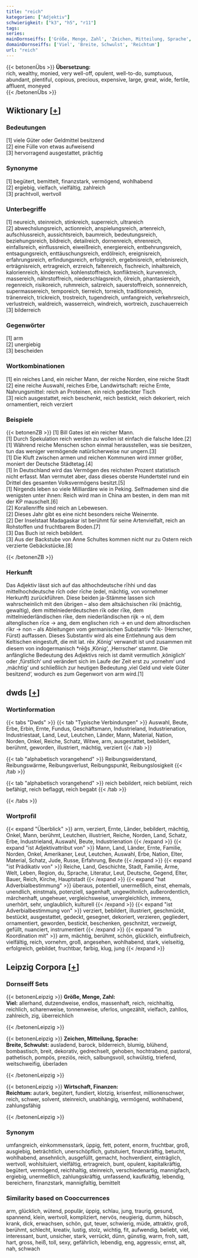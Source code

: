 ```yaml
---
title: "reich"
kategorien: ["Adjektiv"]
schwierigkeit: ["k3", "h5", "r11"]
tags:
series:
mainDornseiffs: ['Größe, Menge, Zahl', 'Zeichen, Mitteilung, Sprache', 'Wirtschaft, Finanzen']
domainDornseiffs: ['Viel', 'Breite, Schwulst', 'Reichtum']
url: "reich"
---
```


{{< betonenÜbs >}}
**Übersetzung:**  
rich, wealthy, monied, very well-off, opulent, well-to-do, sumptuous, abundant, plentiful, copious, precious, expensive, large, great, wide, fertile, affluent, moneyed  
{{< /betonenÜbs >}}

## Wiktionary [[+](https://de.wiktionary.org/wiki/reich)]

### Bedeutungen
[1] viele Güter oder Geldmittel besitzend  
[2] eine Fülle von etwas aufweisend  
[3] hervorragend ausgestattet, prächtig  

### Synonyme
[1] begütert, bemittelt, finanzstark, vermögend, wohlhabend  
[2] ergiebig, vielfach, vielfältig, zahlreich  
[3] prachtvoll, wertvoll  

### Unterbegriffe
[1] neureich, steinreich, stinkreich, superreich, ultrareich  
[2] abwechslungsreich, actionreich, anspielungsreich, artenreich, aufschlussreich, aussichtsreich, baumreich, bedeutungsreich, beziehungsreich, bildreich, detailreich, dornenreich, ehrenreich, einfallsreich, einflussreich, eiweißreich, energiereich, entbehrungsreich, entsagungsreich, enttäuschungsreich, erdölreich, ereignisreich, erfahrungsreich, erfindungsreich, erfolgreich, ergebnisreich, erlebnisreich, erträgnisreich, ertragreich, erzreich, faltenreich, fischreich, inhaltsreich, kalorienreich, kinderreich, kohlenstoffreich, konfliktreich, kurvenreich, massereich, nährstoffreich, niederschlagsreich, ölreich, phantasiereich, regenreich, risikoreich, ruhmreich, salzreich, sauerstoffreich, sonnenreich, supermassereich, temporeich, tierreich, torreich, traditionsreich, tränenreich, trickreich, trostreich, tugendreich, umfangreich, verkehrsreich, verlustreich, waldreich, wasserreich, windreich, wortreich, zuschauerreich  
[3] bilderreich  

### Gegenwörter
[1] arm  
[2] unergiebig  
[3] bescheiden  

### Wortkombinationen
[1] ein reiches Land, ein reicher Mann, der reiche Norden, eine reiche Stadt  
[2] eine reiche Auswahl, reiches Erbe, Landwirtschaft: reiche Ernte, Nahrungsmittel: reich an Proteinen, ein reich gedeckter Tisch  
[3] reich ausgestattet, reich beschenkt, reich bestickt, reich dekoriert, reich ornamentiert, reich verziert  

### Beispiele
{{< betonenZB >}}
[1] Bill Gates ist ein reicher Mann.  
[1] Durch Spekulation reich werden zu wollen ist einfach die falsche Idee.[2]  
[1] Während reiche Menschen schon einmal herausstellen, was sie besitzen, tun das weniger vermögende natürlicherweise nur ungern.[3]  
[1] Die Kluft zwischen armen und reichen Kommunen wird immer größer, moniert der Deutsche Städtetag.[4]  
[1] In Deutschland wird das Vermögen des reichsten Prozent statistisch nicht erfasst. Man vermutet aber, dass dieses oberste Hundertstel rund ein Drittel des gesamten Volksvermögens besitzt.[5]  
[1] Nirgends leben so viele Milliardäre wie in Peking. Selfmademen sind die wenigsten unter ihnen: Reich wird man in China am besten, in dem man mit der KP mauschelt.[6]  
[2] Korallenriffe sind reich an Lebewesen.  
[2] Dieses Jahr gibt es eine nicht besonders reiche Weinernte.  
[2] Der Inselstaat Madagaskar ist berühmt für seine Artenvielfalt, reich an Rohstoffen und fruchtbarem Boden.[7]  
[3] Das Buch ist reich bebildert.  
[3] Aus der Backstube von Anne Schultes kommen nicht nur zu Ostern reich verzierte Gebäckstücke.[8]  

{{< /betonenZB >}}
### Herkunft
Das Adjektiv lässt sich auf das althochdeutsche rīhhi und das mittelhochdeutsche rīch oder rīche (edel, mächtig, von vornehmer Herkunft) zurückführen. Diese beiden ja-Stämme lassen sich wahrscheinlich mit den übrigen – also dem altsächsischen rīki (mächtig, gewaltig), dem mittelniederdeutschen rīk oder rīke, dem mittelniederländischen rīke, dem niederländischen rijk → nl, dem altenglischen rīce → ang, dem englischen rich → en und dem altnordischen rīkr → non – als Ableitungen vom germanischen Substantiv *rīk- (Herrscher, Fürst) auffassen. Dieses Substantiv wird als eine Entlehnung aus dem Keltischen eingestuft, die mit lat. rēx ‚König‘ verwandt ist und zusammen mit diesem von indogermanisch *rēg̑s ‚König‘, ‚Herrscher‘ stammt.  Die anfängliche Bedeutung des Adjektivs reich ist damit vermutlich ‚königlich‘ oder ‚fürstlich‘ und verändert sich im Laufe der Zeit erst zu ‚vornehm‘ und ‚mächtig‘ und schließlich zur heutigen Bedeutung ‚viel Geld und viele Güter besitzend‘, wodurch es zum Gegenwort von arm wird.[1]  



## dwds [[+](https://www.dwds.de/wb/reich)]

### Wortinformation
{{< tabs "Dwds" >}}
{{< tab "Typische Verbindungen" >}}
Auswahl, Beute, Erbe, Erbin, Ernte, Fundus, Geschäftsmann, Industrieland, Industrienation, Industriestaat, Land, Leut, Leutchen, Länder, Mann, Material, Nation, Norden, Onkel, Reiche, Schatz, Witwe, arm, ausgestattet, bebildert, berühmt, geworden, illustriert, mächtig, verziert
{{< /tab >}}

{{< tab "alphabetisch vorangehend" >}}
Reibungswiderstand, Reibungswärme, Reibungsverlust, Reibungspunkt, Reibungslosigkeit
{{< /tab >}}

{{< tab "alphabetisch vorangehend" >}}
reich bebildert, reich beblümt, reich befähigt, reich beflaggt, reich begabt
{{< /tab >}}

{{< /tabs >}}

### Wortprofil
{{< expand "Überblick" >}} arm, verziert, Ernte, Länder, bebildert, mächtig, Onkel, Mann, berühmt, Leutchen, illustriert, Reiche, Norden, Land, Schatz, Erbe, Industrieland, Auswahl, Beute, Industrienation {{< /expand >}}
{{< expand "ist Adjektivattribut von" >}} Mann, Land, Länder, Ernte, Familie, Norden, Onkel, Amerikaner, Leut, Leutchen, Auswahl, Erbe, Nation, Elter, Material, Schatz, Jude, Russe, Erfahrung, Beute {{< /expand >}}
{{< expand "ist Prädikativ von" >}} Reiche, Land, Geschichte, Stadt, Familie, Arme, Welt, Leben, Region, du, Sprache, Literatur, Leut, Deutsche, Gegend, Elter, Bauer, Reich, Kirche, Hauptstadt {{< /expand >}}
{{< expand "hat Adverbialbestimmung" >}} überaus, potentiell, unermeßlich, einst, ehemals, unendlich, einstmals, potenziell, sagenhaft, ungewöhnlich, außerordentlich, märchenhaft, ungeheuer, vergleichsweise, unvergleichlich, immens, unerhört, sehr, unglaublich, kulturell {{< /expand >}}
{{< expand "ist Adverbialbestimmung von" >}} verziert, bebildert, illustriert, geschmückt, bestückt, ausgestattet, gedeckt, gesegnet, dekoriert, verzieren, gegliedert, ornamentiert, geworden, bestickt, beschenken, geschnitzt, verzweigt, gefüllt, nuanciert, instrumentiert {{< /expand >}}
{{< expand "in Koordination mit" >}} arm, mächtig, berühmt, schön, glücklich, einflußreich, vielfältig, reich, vornehm, groß, angesehen, wohlhabend, stark, vielseitig, erfolgreich, gebildet, fruchtbar, farbig, klug, jung {{< /expand >}}

## Leipzig Corpora [[+](https://corpora.uni-leipzig.de/en/res?word=reich&corpusId=deu_newscrawl-public_2018)]

### Dornseiff Sets
{{< betonenLeipzig >}}
**Größe, Menge, Zahl:**  
**Viel:** allerhand, dutzendweise, endlos, massenhaft, reich, reichhaltig, reichlich, scharenweise, tonnenweise, uferlos, ungezählt, vielfach, zahllos, zahlreich, zig, überreichlich  

{{< /betonenLeipzig >}}


{{< betonenLeipzig >}}
**Zeichen, Mitteilung, Sprache:**  
**Breite, Schwulst:** ausladend, barock, bilderreich, blumig, blühend, bombastisch, breit, dekorativ, gedrechselt, gehoben, hochtrabend, pastoral, pathetisch, pompös, preziös, reich, salbungsvoll, schwülstig, triefend, weitschweifig, überladen  

{{< /betonenLeipzig >}}


{{< betonenLeipzig >}}
**Wirtschaft, Finanzen:**  
**Reichtum:** autark, begütert, fundiert, klotzig, krisenfest, millionenschwer, reich, schwer, solvent, steinreich, unabhängig, vermögend, wohlhabend, zahlungsfähig  

{{< /betonenLeipzig >}}

### Synonym
umfangreich, einkommensstark, üppig, fett, potent, enorm, fruchtbar, groß, ausgiebig, beträchtlich, unerschöpflich, gutsituiert, finanzkräftig, betucht, wohlhabend, ansehnlich, ausgefüllt, gemacht, hochverdient, einträglich, wertvoll, wohlsituiert, vielfältig, ertragreich, bunt, opulent, kapitalkräftig, begütert, vermögend, reichhaltig, steinreich, verschiedenartig, mannigfach, ergiebig, unermeßlich, zahlungskräftig, umfassend, kaufkräftig, lebendig, bereichern, finanzstark, mannigfaltig, bemittelt


### Similarity based on Cooccurrences
arm, glücklich, wütend, populär, üppig, schlau, jung, traurig, gesund, spannend, klein, wertvoll, kompliziert, nervös, neugierig, dumm, hübsch, krank, dick, erwachsen, schön, gut, teuer, schwierig, müde, attraktiv, groß, berühmt, schlecht, kreativ, lustig, stolz, wichtig, fit, aufwendig, beliebt, viel, interessant, bunt, unsicher, stark, verrückt, dünn, günstig, warm, froh, satt, hart, gross, heiß, toll, sexy, gefährlich, lebendig, eng, aggressiv, ernst, alt, nah, schwach

